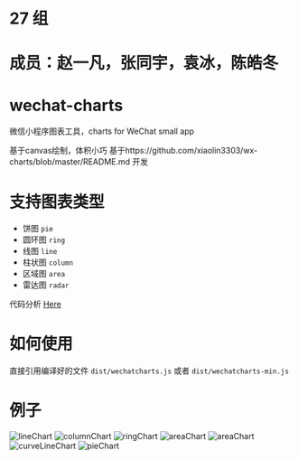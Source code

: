 # 27 组

# 成员：赵一凡，张同宇，袁冰，陈皓冬

# wechat-charts
微信小程序图表工具，charts for WeChat small app

基于canvas绘制，体积小巧
基于https://github.com/xiaolin3303/wx-charts/blob/master/README.md 开发

# 支持图表类型
- 饼图   `pie`
- 圆环图 `ring`
- 线图   `line`
- 柱状图 `column`
- 区域图 `area`
- 雷达图 `radar`

代码分析 [Here](https://segmentfault.com/a/1190000007649376)

# 如何使用
直接引用编译好的文件 `dist/wechatcharts.js` 或者 `dist/wechatcharts-min.js`

# 例子
![lineChart](https://raw.githubusercontent.com/xiaolin3303/wx-charts/master/example/line.png)
![columnChart](https://raw.githubusercontent.com/xiaolin3303/wx-charts/master/example/column.png)
![ringChart](https://raw.githubusercontent.com/xiaolin3303/wx-charts/master/example/ring.png)
![areaChart](https://raw.githubusercontent.com/xiaolin3303/wx-charts/master/example/area.png)
![areaChart](https://raw.githubusercontent.com/xiaolin3303/wx-charts/master/example/radar.png)
![curveLineChart](https://raw.githubusercontent.com/xiaolin3303/wx-charts/4636c9d2fbbaaa7944ee48e02b3a595e77c099e5/example/curve-line.png)
![pieChart](https://raw.githubusercontent.com/xiaolin3303/wx-charts/master/example/pie.png)
